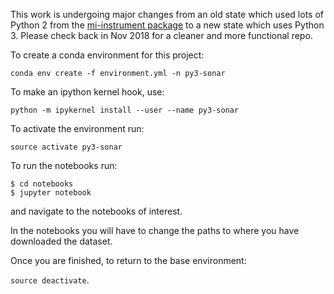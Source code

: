 This work is undergoing major changes from an old state which used lots of Python 2 from the [mi-instrument package](https://github.com/oceanobservatories/mi-instrument) to a new state which uses Python 3. Please check back in Nov 2018 for a cleaner and more functional repo.

To create a conda environment for this project:

`conda env create -f environment.yml -n py3-sonar`

To make an ipython kernel hook, use:

`python -m ipykernel install --user --name py3-sonar`

To activate the environment run:

`source activate py3-sonar`

To run the notebooks run:
```shell
$ cd notebooks
$ jupyter notebook
```
and navigate to the notebooks of interest.

In the notebooks you will have to change the paths to where you have downloaded the dataset.

Once you are finished, to return to the base environment:

`source deactivate`.
